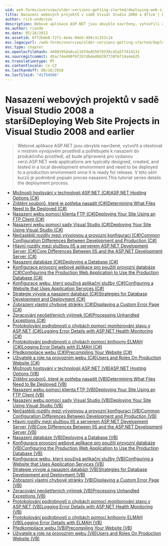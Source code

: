 ```yaml
---
uid: web-forms/overview/older-versions-getting-started/deploying-web-site-projects/index
title: Nasazení webových projektů v sadě Visual Studio 2008 a dříve | Dokumentace Microsoftu
author: rick-anderson
description: Webové aplikace ASP.NET jsou obvykle navrženy, vytvořili a otestovat v místním vývojovém prostředí a musí být nasazeny produkčního prostředí o...
ms.author: riande
ms.date: 05/16/2012
ms.assetid: 6f72bde8-f2f1-4e4a-94e5-494c3c153c14
msc.legacyurl: /web-forms/overview/older-versions-getting-started/deploying-web-site-projects
msc.type: chapter
ms.openlocfilehash: 4400195da0ca1167de8556f9339cd2a5f7414131
ms.sourcegitcommit: 45ac74e400f9f2b7dbded66297730f6f14a4eb25
ms.translationtype: MT
ms.contentlocale: cs-CZ
ms.lasthandoff: 08/16/2018
ms.locfileid: "41754566"
---
```

<a name="deploying-web-site-projects-in-visual-studio-2008-and-earlier"></a><span data-ttu-id="2c126-103">Nasazení webových projektů v sadě Visual Studio 2008 a starší</span><span class="sxs-lookup"><span data-stu-id="2c126-103">Deploying Web Site Projects in Visual Studio 2008 and earlier</span></span>
====================
> <span data-ttu-id="2c126-104">Webové aplikace ASP.NET jsou obvykle navržené, vytvořit a otestovat v místním vývojovém prostředí a potřebujete k nasazení do produkčního prostředí, až bude připravená pro vydanou verzi.</span><span class="sxs-lookup"><span data-stu-id="2c126-104">ASP.NET web applications are typically designed, created, and tested in a local development environment and need to be deployed to a production environment once it is ready for release.</span></span> <span data-ttu-id="2c126-105">V této sérii kurzů je podrobně popsán proces nasazení.</span><span class="sxs-lookup"><span data-stu-id="2c126-105">This tutorial series details the deployment process.</span></span>


- [<span data-ttu-id="2c126-106">Možnosti hostování v technologii ASP.NET (C#)</span><span class="sxs-lookup"><span data-stu-id="2c126-106">ASP.NET Hosting Options (C#)</span></span>](asp-net-hosting-options-cs.md)
- [<span data-ttu-id="2c126-107">Zjištění souborů, které je potřeba nasadit (C#)</span><span class="sxs-lookup"><span data-stu-id="2c126-107">Determining What Files Need to Be Deployed (C#)</span></span>](determining-what-files-need-to-be-deployed-cs.md)
- [<span data-ttu-id="2c126-108">Nasazení webu pomocí klienta FTP (C#)</span><span class="sxs-lookup"><span data-stu-id="2c126-108">Deploying Your Site Using an FTP Client (C#)</span></span>](deploying-your-site-using-an-ftp-client-cs.md)
- [<span data-ttu-id="2c126-109">Nasazení webu pomocí sady Visual Studio (C#)</span><span class="sxs-lookup"><span data-stu-id="2c126-109">Deploying Your Site Using Visual Studio (C#)</span></span>](deploying-your-site-using-visual-studio-cs.md)
- [<span data-ttu-id="2c126-110">Nejčastější rozdíly mezi vývojovou a provozní konfigurací (C#)</span><span class="sxs-lookup"><span data-stu-id="2c126-110">Common Configuration Differences Between Development and Production (C#)</span></span>](common-configuration-differences-between-development-and-production-cs.md)
- [<span data-ttu-id="2c126-111">Hlavní rozdíly mezi službou IIS a serverem ASP.NET Development Server (C#)</span><span class="sxs-lookup"><span data-stu-id="2c126-111">Core Differences Between IIS and the ASP.NET Development Server (C#)</span></span>](core-differences-between-iis-and-the-asp-net-development-server-cs.md)
- [<span data-ttu-id="2c126-112">Nasazení databáze (C#)</span><span class="sxs-lookup"><span data-stu-id="2c126-112">Deploying a Database (C#)</span></span>](deploying-a-database-cs.md)
- [<span data-ttu-id="2c126-113">Konfigurace provozní webové aplikace pro použití provozní databáze (C#)</span><span class="sxs-lookup"><span data-stu-id="2c126-113">Configuring the Production Web Application to Use the Production Database (C#)</span></span>](configuring-the-production-web-application-to-use-the-production-database-cs.md)
- [<span data-ttu-id="2c126-114">Konfigurace webu, který používá aplikační služby (C#)</span><span class="sxs-lookup"><span data-stu-id="2c126-114">Configuring a Website that Uses Application Services (C#)</span></span>](configuring-a-website-that-uses-application-services-cs.md)
- [<span data-ttu-id="2c126-115">Strategie vývoje a nasazení databází (C#)</span><span class="sxs-lookup"><span data-stu-id="2c126-115">Strategies for Database Development and Deployment (C#)</span></span>](strategies-for-database-development-and-deployment-cs.md)
- [<span data-ttu-id="2c126-116">Zobrazení vlastní chybové stránky (C#)</span><span class="sxs-lookup"><span data-stu-id="2c126-116">Displaying a Custom Error Page (C#)</span></span>](displaying-a-custom-error-page-cs.md)
- [<span data-ttu-id="2c126-117">Zpracování neošetřených výjimek (C#)</span><span class="sxs-lookup"><span data-stu-id="2c126-117">Processing Unhandled Exceptions (C#)</span></span>](processing-unhandled-exceptions-cs.md)
- [<span data-ttu-id="2c126-118">Protokolování podrobností o chybách pomocí monitorování stavu v ASP.NET (C#)</span><span class="sxs-lookup"><span data-stu-id="2c126-118">Logging Error Details with ASP.NET Health Monitoring (C#)</span></span>](logging-error-details-with-asp-net-health-monitoring-cs.md)
- [<span data-ttu-id="2c126-119">Protokolování podrobností o chybách pomocí knihovny ELMAH (C#)</span><span class="sxs-lookup"><span data-stu-id="2c126-119">Logging Error Details with ELMAH (C#)</span></span>](logging-error-details-with-elmah-cs.md)
- [<span data-ttu-id="2c126-120">Předkompilace webu (C#)</span><span class="sxs-lookup"><span data-stu-id="2c126-120">Precompiling Your Website (C#)</span></span>](precompiling-your-website-cs.md)
- [<span data-ttu-id="2c126-121">Uživatelé a role na provozním webu (C#)</span><span class="sxs-lookup"><span data-stu-id="2c126-121">Users and Roles On Production Website (C#)</span></span>](users-and-roles-on-the-production-website-cs.md)
- [<span data-ttu-id="2c126-122">Možnosti hostování v technologii ASP.NET (VB)</span><span class="sxs-lookup"><span data-stu-id="2c126-122">ASP.NET Hosting Options (VB)</span></span>](asp-net-hosting-options-vb.md)
- [<span data-ttu-id="2c126-123">Zjištění souborů, které je potřeba nasadit (VB)</span><span class="sxs-lookup"><span data-stu-id="2c126-123">Determining What Files Need to Be Deployed (VB)</span></span>](determining-what-files-need-to-be-deployed-vb.md)
- [<span data-ttu-id="2c126-124">Nasazení webu pomocí klienta FTP (VB)</span><span class="sxs-lookup"><span data-stu-id="2c126-124">Deploying Your Site Using an FTP Client (VB)</span></span>](deploying-your-site-using-an-ftp-client-vb.md)
- [<span data-ttu-id="2c126-125">Nasazení webu pomocí sady Visual Studio (VB)</span><span class="sxs-lookup"><span data-stu-id="2c126-125">Deploying Your Site Using Visual Studio (VB)</span></span>](deploying-your-site-using-visual-studio-vb.md)
- [<span data-ttu-id="2c126-126">Nejčastější rozdíly mezi vývojovou a provozní konfigurací (VB)</span><span class="sxs-lookup"><span data-stu-id="2c126-126">Common Configuration Differences Between Development and Production (VB)</span></span>](common-configuration-differences-between-development-and-production-vb.md)
- [<span data-ttu-id="2c126-127">Hlavní rozdíly mezi službou IIS a serverem ASP.NET Development Server (VB)</span><span class="sxs-lookup"><span data-stu-id="2c126-127">Core Differences Between IIS and the ASP.NET Development Server (VB)</span></span>](core-differences-between-iis-and-the-asp-net-development-server-vb.md)
- [<span data-ttu-id="2c126-128">Nasazení databáze (VB)</span><span class="sxs-lookup"><span data-stu-id="2c126-128">Deploying a Database (VB)</span></span>](deploying-a-database-vb.md)
- [<span data-ttu-id="2c126-129">Konfigurace provozní webové aplikace pro použití provozní databáze (VB)</span><span class="sxs-lookup"><span data-stu-id="2c126-129">Configuring the Production Web Application to Use the Production Database (VB)</span></span>](configuring-the-production-web-application-to-use-the-production-database-vb.md)
- [<span data-ttu-id="2c126-130">Konfigurace webu, který používá aplikační služby (VB)</span><span class="sxs-lookup"><span data-stu-id="2c126-130">Configuring a Website that Uses Application Services (VB)</span></span>](configuring-a-website-that-uses-application-services-vb.md)
- [<span data-ttu-id="2c126-131">Strategie vývoje a nasazení databází (VB)</span><span class="sxs-lookup"><span data-stu-id="2c126-131">Strategies for Database Development and Deployment (VB)</span></span>](strategies-for-database-development-and-deployment-vb.md)
- [<span data-ttu-id="2c126-132">Zobrazení vlastní chybové stránky (VB)</span><span class="sxs-lookup"><span data-stu-id="2c126-132">Displaying a Custom Error Page (VB)</span></span>](displaying-a-custom-error-page-vb.md)
- [<span data-ttu-id="2c126-133">Zpracování neošetřených výjimek (VB)</span><span class="sxs-lookup"><span data-stu-id="2c126-133">Processing Unhandled Exceptions (VB)</span></span>](processing-unhandled-exceptions-vb.md)
- [<span data-ttu-id="2c126-134">Protokolování podrobností o chybách pomocí monitorování stavu v ASP.NET (VB)</span><span class="sxs-lookup"><span data-stu-id="2c126-134">Logging Error Details with ASP.NET Health Monitoring (VB)</span></span>](logging-error-details-with-asp-net-health-monitoring-vb.md)
- [<span data-ttu-id="2c126-135">Protokolování podrobností o chybách pomocí knihovny ELMAH (VB)</span><span class="sxs-lookup"><span data-stu-id="2c126-135">Logging Error Details with ELMAH (VB)</span></span>](logging-error-details-with-elmah-vb.md)
- [<span data-ttu-id="2c126-136">Předkompilace webu (VB)</span><span class="sxs-lookup"><span data-stu-id="2c126-136">Precompiling Your Website (VB)</span></span>](precompiling-your-website-vb.md)
- [<span data-ttu-id="2c126-137">Uživatelé a role na provozním webu (VB)</span><span class="sxs-lookup"><span data-stu-id="2c126-137">Users and Roles On Production Website (VB)</span></span>](users-and-roles-on-the-production-website-vb.md)
